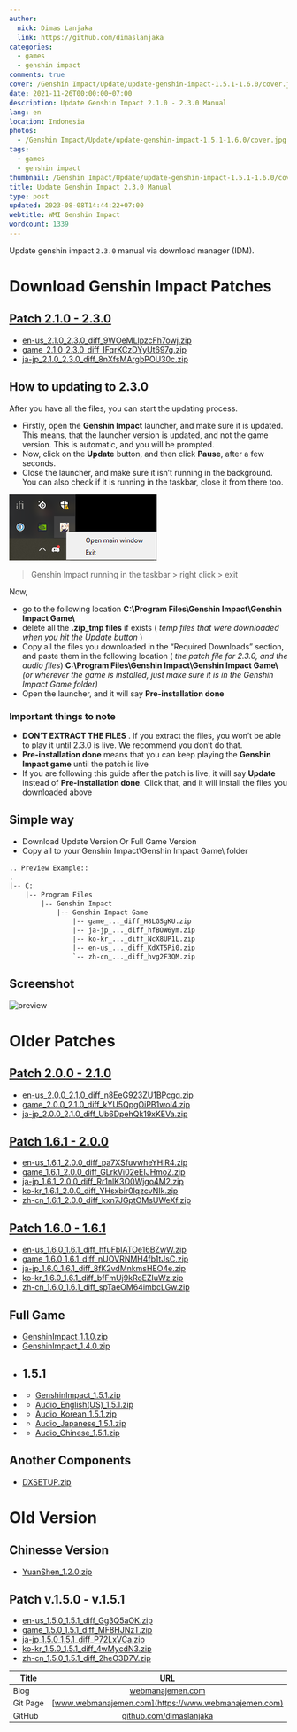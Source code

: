 ```yaml
---
author:
  nick: Dimas Lanjaka
  link: https://github.com/dimaslanjaka
categories:
  - games
  - genshin impact
comments: true
cover: /Genshin Impact/Update/update-genshin-impact-1.5.1-1.6.0/cover.jpg
date: 2021-11-26T00:00:00+07:00
description: Update Genshin Impact 2.1.0 - 2.3.0 Manual
lang: en
location: Indonesia
photos:
  - /Genshin Impact/Update/update-genshin-impact-1.5.1-1.6.0/cover.jpg
tags:
  - games
  - genshin impact
thumbnail: /Genshin Impact/Update/update-genshin-impact-1.5.1-1.6.0/cover.jpg
title: Update Genshin Impact 2.3.0 Manual
type: post
updated: 2023-08-08T14:44:22+07:00
webtitle: WMI Genshin Impact
wordcount: 1339
---
```


Update genshin impact `2.3.0` manual via download manager (IDM).

<!-- more -->

# Download Genshin Impact Patches

## [Patch 2.1.0 - 2.3.0](update-genshin-impact-2.1.0-2.3.0.html)
- [en-us_2.1.0_2.3.0_diff_9WOeMLlpzcFh7owj.zip](https://autopatchhk.yuanshen.com/client_app/update/hk4e_global/10/en-us_2.1.0_2.3.0_diff_9WOeMLlpzcFh7owj.zip)
- [game_2.1.0_2.3.0_diff_IFqrKCzDYyUt697g.zip](https://autopatchhk.yuanshen.com/client_app/update/hk4e_global/10/game_2.1.0_2.3.0_diff_IFqrKCzDYyUt697g.zip)
- [ja-jp_2.1.0_2.3.0_diff_8nXfsMArgbPOU30c.zip](https://autopatchhk.yuanshen.com/client_app/update/hk4e_global/10/ja-jp_2.1.0_2.3.0_diff_8nXfsMArgbPOU30c.zip)

## How to updating to 2.3.0
After you have all the files, you can start the updating process.
*   Firstly, open the **Genshin Impact** launcher, and make sure it is updated. This means, that the launcher version is updated, and not the game version. This is automatic, and you will be prompted.
*   Now, click on the **Update** button, and then click **Pause**, after a few seconds.
*   Close the launcher, and make sure it isn’t running in the background. You can also check if it is running in the taskbar, close it from there too.

![If you want to update to Genshin Impact 2.3.0 manually, you will need to close the launcher from the taskbar as well.](update-genshin-impact-1.5.1-1.6.0/Genshin-Impact-in-Taskbar.png)

> Genshin Impact running in the taskbar > right click > exit

Now,
* go to the following location **C:\\Program Files\\Genshin Impact\\Genshin Impact Game\\**
* delete all the **.zip\_tmp files** if exists ( _temp files that were downloaded when you hit the Update button_ )
* Copy all the files you downloaded in the “Required Downloads” section, and paste them in the following location ( _the patch file for 2.3.0, and the audio files_) **C:\\Program Files\\Genshin Impact\\Genshin Impact Game\\** _(or wherever the game is installed, just make sure it is in the Genshin Impact Game folder)_
* Open the launcher, and it will say **Pre-installation done**

### Important things to **note**
*   **DON’T EXTRACT THE FILES** . If you extract the files, you won’t be able to play it until 2.3.0 is live. We recommend you don’t do that.
*   **Pre-installation done** means that you can keep playing the **Genshin Impact game** until the patch is live
*   If you are following this guide after the patch is live, it will say **Update** instead of **Pre-installation done**. Click that, and it will install the files you downloaded above

## Simple way
- Download Update Version Or Full Game Version
- Copy all to your Genshin Impact\Genshin Impact Game\ folder

```
.. Preview Example::
.
|-- C:
    |-- Program Files
        |-- Genshin Impact
            |-- Genshin Impact Game
                |-- game_..._diff_H8LGSgKU.zip
                |-- ja-jp_..._diff_hfBOW6ym.zip
                |-- ko-kr_..._diff_NcX8UP1L.zip
                |-- en-us_..._diff_KdXT5Pi0.zip
                `-- zh-cn_..._diff_hvg2F3QM.zip
```

## Screenshot

![preview](https://i.imgur.com/zHDw2i0.png)

# Older Patches

## [Patch 2.0.0 - 2.1.0](update-genshin-impact-2.0.0-2.1.0.html)
- [en-us_2.0.0_2.1.0_diff_n8EeG923ZU1BPcgq.zip](https://autopatchhk.yuanshen.com/client_app/update/hk4e_global/10/en-us_2.0.0_2.1.0_diff_n8EeG923ZU1BPcgq.zip)
- [game_2.0.0_2.1.0_diff_kYU5QpgOiPB1woI4.zip](https://autopatchhk.yuanshen.com/client_app/update/hk4e_global/10/game_2.0.0_2.1.0_diff_kYU5QpgOiPB1woI4.zip)
- [ja-jp_2.0.0_2.1.0_diff_Ub6DpehQk19xKEVa.zip](https://autopatchhk.yuanshen.com/client_app/update/hk4e_global/10/ja-jp_2.0.0_2.1.0_diff_Ub6DpehQk19xKEVa.zip)

## [Patch 1.6.1 - 2.0.0](update-genshin-impact-1.6.1-2.0.0.html)

- [en-us_1.6.1_2.0.0_diff_pa7XSfuvwheYHlR4.zip](https://autopatchhk.yuanshen.com/client_app/update/hk4e_global/10/en-us_1.6.1_2.0.0_diff_pa7XSfuvwheYHlR4.zip)
- [game_1.6.1_2.0.0_diff_GLrkVi02eEIJHmoZ.zip](https://autopatchhk.yuanshen.com/client_app/update/hk4e_global/10/game_1.6.1_2.0.0_diff_GLrkVi02eEIJHmoZ.zip)
- [ja-jp_1.6.1_2.0.0_diff_Rr1nlK3O0Wjgo4M2.zip](https://autopatchhk.yuanshen.com/client_app/update/hk4e_global/10/ja-jp_1.6.1_2.0.0_diff_Rr1nlK3O0Wjgo4M2.zip)
- [ko-kr_1.6.1_2.0.0_diff_YHsxbir0lqzcvNIk.zip](https://autopatchhk.yuanshen.com/client_app/update/hk4e_global/10/ko-kr_1.6.1_2.0.0_diff_YHsxbir0lqzcvNIk.zip)
- [zh-cn_1.6.1_2.0.0_diff_kxn7JGptOMsUWeXf.zip](https://autopatchhk.yuanshen.com/client_app/update/hk4e_global/10/zh-cn_1.6.1_2.0.0_diff_kxn7JGptOMsUWeXf.zip)

## [Patch 1.6.0 - 1.6.1](update-genshin-impact-1.6.0-1.6.1.html)

- [en-us_1.6.0_1.6.1_diff_hfuFbIATOe16BZwW.zip](https://autopatchhk.yuanshen.com/client_app/update/hk4e_global/10/en-us_1.6.0_1.6.1_diff_hfuFbIATOe16BZwW.zip)
- [game_1.6.0_1.6.1_diff_nUOVRNMH4fb1tJsC.zip](https://autopatchhk.yuanshen.com/client_app/update/hk4e_global/10/game_1.6.0_1.6.1_diff_nUOVRNMH4fb1tJsC.zip)
- [ja-jp_1.6.0_1.6.1_diff_8fK2vdMnkmsHEO4e.zip](https://autopatchhk.yuanshen.com/client_app/update/hk4e_global/10/ja-jp_1.6.0_1.6.1_diff_8fK2vdMnkmsHEO4e.zip)
- [ko-kr_1.6.0_1.6.1_diff_bfFmUj9kRoEZIuWz.zip](https://autopatchhk.yuanshen.com/client_app/update/hk4e_global/10/ko-kr_1.6.0_1.6.1_diff_bfFmUj9kRoEZIuWz.zip)
- [zh-cn_1.6.0_1.6.1_diff_spTaeOM64imbcLGw.zip](https://autopatchhk.yuanshen.com/client_app/update/hk4e_global/10/zh-cn_1.6.0_1.6.1_diff_spTaeOM64imbcLGw.zip)

## Full Game

- [GenshinImpact_1.1.0.zip](https://autopatchhk.yuanshen.com/client_app/pc_mihoyo/20201111_8e266b33e565ddf8/GenshinImpact_1.1.0.zip)
- [GenshinImpact_1.4.0.zip](https://autopatchhk.yuanshen.com/client_app/pc_mihoyo/20210317_67c8f1002bb26672/GenshinImpact_1.4.0.zip)
- ## 1.5.1
- - [GenshinImpact_1.5.1.zip](https://autopatchhk.yuanshen.com/client_app/pc_mihoyo/20210430_27ad367085356fd4/GenshinImpact_1.5.1.zip)
- - [Audio_English(US)\_1.5.1.zip](<https://autopatchhk.yuanshen.com/client_app/pc_mihoyo/20210430_27ad367085356fd4/Audio_English(US)_1.5.1.zip>)
- - [Audio_Korean_1.5.1.zip](https://autopatchhk.yuanshen.com/client_app/pc_mihoyo/20210430_27ad367085356fd4/Audio_Korean_1.5.1.zip)
- - [Audio_Japanese_1.5.1.zip](https://autopatchhk.yuanshen.com/client_app/pc_mihoyo/20210430_27ad367085356fd4/Audio_Japanese_1.5.1.zip)
- - [Audio_Chinese_1.5.1.zip](https://autopatchhk.yuanshen.com/client_app/pc_mihoyo/20210430_27ad367085356fd4/Audio_Chinese_1.5.1.zip)

## Another Components

- [DXSETUP.zip](https://autopatchhk.yuanshen.com/client_app/plugins/DXSETUP.zip)

# Old Version

## Chinesse Version

- [YuanShen_1.2.0.zip](https://autopatchhk.yuanshen.com/client_app/update/hk4e_global/10/YuanShen_1.2.0.zip)

## Patch v.1.5.0 - v.1.5.1

- [en-us_1.5.0_1.5.1_diff_Gg3Q5aOK.zip](https://autopatchhk.yuanshen.com/client_app/update/hk4e_global/10/en-us_1.5.0_1.5.1_diff_Gg3Q5aOK.zip)
- [game_1.5.0_1.5.1_diff_MF8HJNzT.zip](https://autopatchhk.yuanshen.com/client_app/update/hk4e_global/10/game_1.5.0_1.5.1_diff_MF8HJNzT.zip)
- [ja-jp_1.5.0_1.5.1_diff_P72LxVCa.zip](https://autopatchhk.yuanshen.com/client_app/update/hk4e_global/10/ja-jp_1.5.0_1.5.1_diff_P72LxVCa.zip)
- [ko-kr_1.5.0_1.5.1_diff_4wMycdN3.zip](https://autopatchhk.yuanshen.com/client_app/update/hk4e_global/10/ko-kr_1.5.0_1.5.1_diff_4wMycdN3.zip)
- [zh-cn_1.5.0_1.5.1_diff_2heO3D7V.zip](https://autopatchhk.yuanshen.com/client_app/update/hk4e_global/10/zh-cn_1.5.0_1.5.1_diff_2heO3D7V.zip)

| Title    |                            URL                             |
| -------- | :--------------------------------------------------------: |
| Blog     |        [webmanajemen.com](https://webmanajemen.com)        |
| Git Page |    [www.webmanajemen.com](https://www.webmanajemen.com)    |
| GitHub   | [github.com/dimaslanjaka](https://github.com/dimaslanjaka) |